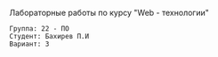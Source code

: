 Лабораторные работы по курсу "Web - технологии"
```
Группа: 22 - ПО
Студент: Бахирев П.И
Вариант: 3
```

